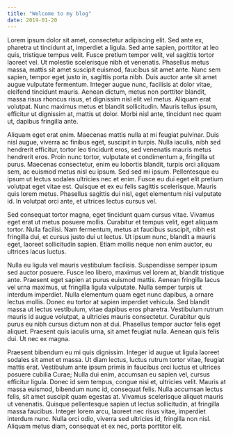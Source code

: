 ```yaml
---
title: "Welcome to my blog"
date: 2019-01-20
---
```


Lorem ipsum dolor sit amet, consectetur adipiscing elit. Sed ante ex, pharetra ut tincidunt at, imperdiet a ligula. Sed ante sapien, porttitor at leo quis, tristique tempus velit. Fusce pretium tempor velit, vel sagittis tortor laoreet vel. Ut molestie scelerisque nibh et venenatis. Phasellus metus massa, mattis sit amet suscipit euismod, faucibus sit amet ante. Nunc sem sapien, tempor eget justo in, sagittis porta nibh. Duis auctor ante sit amet augue vulputate fermentum. Integer augue nunc, facilisis at dolor vitae, eleifend tincidunt mauris. Aenean dictum, metus non porttitor blandit, massa risus rhoncus risus, et dignissim nisl elit vel metus. Aliquam erat volutpat. Nunc maximus metus et blandit sollicitudin. Mauris tellus ipsum, efficitur ut dignissim at, mattis ut dolor. Morbi nisl ante, tincidunt nec quam ut, dapibus fringilla ante.

Aliquam eget erat enim. Maecenas mattis nulla at mi feugiat pulvinar. Duis nisl augue, viverra ac finibus eget, suscipit in turpis. Nulla iaculis, nibh sed hendrerit efficitur, tortor leo tincidunt eros, sed venenatis mauris metus hendrerit eros. Proin nunc tortor, vulputate et condimentum a, fringilla ut purus. Maecenas consectetur, enim eu lobortis blandit, turpis orci aliquam sem, ac euismod metus nisl eu ipsum. Sed sed mi ipsum. Pellentesque eu ipsum ut lectus sodales ultricies nec et enim. Fusce eu dui eget elit pretium volutpat eget vitae est. Quisque et ex eu felis sagittis scelerisque. Mauris quis lorem metus. Phasellus sagittis dui nisl, eget elementum nisi vulputate id. In volutpat orci ante, et ultrices lectus cursus vel.

Sed consequat tortor magna, eget tincidunt quam cursus vitae. Vivamus eget erat ut metus posuere mollis. Curabitur et tempus velit, eget aliquam tortor. Nulla facilisi. Nam fermentum, metus at faucibus suscipit, nibh est fringilla dui, et cursus justo dui ut lectus. Ut ipsum nunc, blandit a mauris eget, laoreet sollicitudin sapien. Etiam mollis neque non enim auctor, eu ultrices lacus luctus.

Nulla eu ligula vel mauris vestibulum facilisis. Suspendisse semper ipsum sed auctor posuere. Fusce leo libero, maximus vel lorem at, blandit tristique ante. Praesent eget sapien at purus euismod mattis. Aenean fringilla lacus vel urna maximus, ut fringilla ligula vulputate. Nulla semper turpis ut interdum imperdiet. Nulla elementum quam eget nunc dapibus, a ornare lectus mollis. Donec eu tortor at sapien imperdiet vehicula. Sed blandit massa ut lectus vestibulum, vitae dapibus eros pharetra. Vestibulum rutrum mauris id augue volutpat, a ultricies mauris consectetur. Curabitur quis purus eu nibh cursus dictum non at dui. Phasellus tempor auctor felis eget aliquet. Praesent quis iaculis urna, sit amet feugiat nulla. Aenean quis felis dui. Ut nec ex magna.

Praesent bibendum eu mi quis dignissim. Integer id augue ut ligula laoreet sodales sit amet et massa. Ut diam lectus, luctus rutrum tortor vitae, feugiat mattis erat. Vestibulum ante ipsum primis in faucibus orci luctus et ultrices posuere cubilia Curae; Nulla dui enim, accumsan eu sapien vel, cursus efficitur ligula. Donec id sem tempus, congue nisi et, ultricies velit. Mauris at massa euismod, bibendum nunc id, consequat felis. Nulla accumsan lectus felis, sit amet suscipit quam egestas at. Vivamus scelerisque aliquet mauris ut venenatis. Quisque pellentesque sapien ut lectus sollicitudin, at fringilla massa faucibus. Integer lorem arcu, laoreet nec risus vitae, imperdiet interdum nunc. Nulla orci odio, viverra sed ultricies id, fringilla non nisl. Aliquam metus diam, consequat et ex nec, porta porttitor elit.
